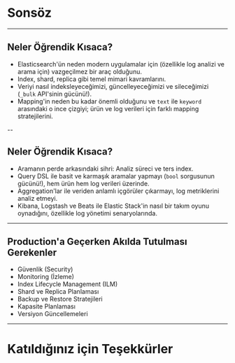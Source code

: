 # Sonsöz

---

## Neler Öğrendik Kısaca?

* Elasticsearch'ün neden modern uygulamalar için (özellikle log analizi ve arama için) vazgeçilmez bir araç olduğunu.
* Index, shard, replica gibi temel mimari kavramlarını.
* Veriyi nasıl indeksleyeceğimizi, güncelleyeceğimizi ve sileceğimizi (`_bulk` API'sinin gücünü!).
* Mapping'in neden bu kadar önemli olduğunu ve `text` ile `keyword` arasındaki o ince çizgiyi; ürün ve log verileri için farklı mapping stratejilerini.

--

## Neler Öğrendik Kısaca?

* Aramanın perde arkasındaki sihri: Analiz süreci ve ters index.
* Query DSL ile basit ve karmaşık aramalar yapmayı (`bool` sorgusunun gücünü!), hem ürün hem log verileri üzerinde.
* Aggregation'lar ile veriden anlamlı içgörüler çıkarmayı, log metriklerini analiz etmeyi.
* Kibana, Logstash ve Beats ile Elastic Stack'in nasıl bir takım oyunu oynadığını, özellikle log yönetimi senaryolarında.

---

## Production'a Geçerken Akılda Tutulması Gerekenler

* Güvenlik (Security)
* Monitoring (İzleme)
* Index Lifecycle Management (ILM)
* Shard ve Replica Planlaması
* Backup ve Restore Stratejileri
* Kapasite Planlaması
* Versiyon Güncellemeleri

---

# Katıldığınız için Teşekkürler
